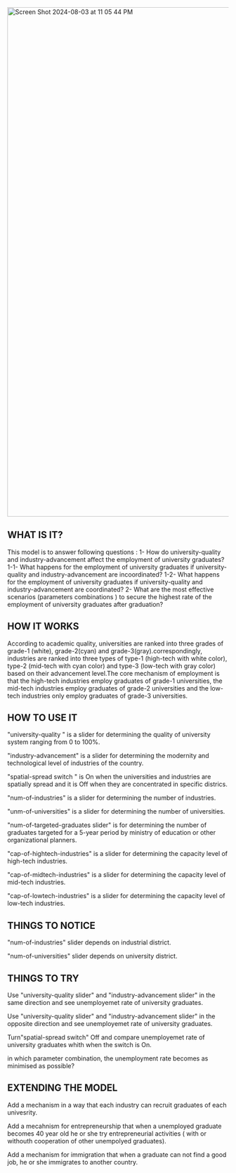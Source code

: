
<img width="1159" alt="Screen Shot 2024-08-03 at 11 05 44 PM" src="https://github.com/user-attachments/assets/30aaaa02-12d7-44f8-8baa-8c77a522bca6">


## WHAT IS IT?

This model is to answer following questions :
1- How do university-quality and industry-advancement affect the employment of university graduates?
1-1- What happens for the employment of university graduates if university-quality and industry-advancement are incoordinated?
1-2- What happens for the employment of university graduates if university-quality and industry-advancement are coordinated?
2- What are the most effective scenarios (parameters combinations ) to secure the highest rate of the employment of university graduates after graduation?


## HOW IT WORKS

According to academic quality, universities are ranked into three grades of grade-1 (white), grade-2(cyan) and grade-3(gray).correspondingly, industries are ranked into three types of type-1 (high-tech with white color), type-2 (mid-tech with cyan color) and type-3 (low-tech with gray color) based on their advancement level.The core mechanism of employment is that the high-tech industries employ graduates of grade-1 universities, the mid-tech industries employ graduates of grade-2 universities and the low-tech industries only employ graduates of grade-3 universities.  


## HOW TO USE IT

"university-quality " is a slider for determining the quality of university system ranging from 0 to 100%.

"industry-advancement" is a slider for determining the modernity and technological level of industries of the country.

"spatial-spread switch " is On when the universities and industries are spatially spread and it is Off when they are concentrated in specific districs.
 
"num-of-industries" is a slider for determining the number of industries.

"unm-of-universities" is a slider for determining the number of universities.

"num-of-targeted-graduates slider" is for determining the number of graduates targeted for a 5-year period by ministry of education or other organizational planners.

"cap-of-hightech-industries" is a slider for determining the capacity level of high-tech industries.

"cap-of-midtech-industries" is a slider for determining the capacity level of mid-tech industries.

"cap-of-lowtech-industries" is a slider for determining the capacity level of low-tech industries.



## THINGS TO NOTICE

"num-of-industries" slider depends on industrial district.

"num-of-universities" slider depends on university district.


## THINGS TO TRY

Use "university-quality slider" and "industry-advancement slider" in the same direction and see unemployemet rate of university graduates.

Use "university-quality slider" and "industry-advancement slider" in the opposite direction and see unemployemet rate of university graduates.

Turn"spatial-spread switch" Off and compare unemployemet rate of university graduates whith when the switch is On.

in which parameter combination, the unemployment rate becomes as minimised as possible?  


## EXTENDING THE MODEL

Add a mechanism in a way that each industry can recruit graduates of each univesrity.

Add a mecahnism for entrepreneurship that when a unemployed graduate becomes 40 year old he or she try entrepreneurial  activities ( with or withouth cooperation of other unempolyed graduates).

Add a mechanism for immigration that when a graduate can not find a good job, he or she immigrates to another country.
